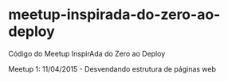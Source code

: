 # meetup-inspirada-do-zero-ao-deploy
Código do Meetup InspirAda do Zero ao Deploy

Meetup 1: 11/04/2015 - Desvendando estrutura de páginas web
